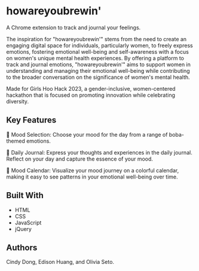 # howareyoubrewin'
A Chrome extension to track and journal your feelings.

The inspiration for "howareyoubrewin'" stems from the need to create an engaging digital space for individuals, particularly women, to freely express emotions, fostering emotional well-being and self-awareness with a focus on women's unique mental health experiences. By offering a platform to track and journal emotions, "howareyoubrewin'" aims to support women in understanding and managing their emotional well-being while contributing to the broader conversation on the significance of women's mental health.

Made for Girls Hoo Hack 2023, a gender-inclusive, women-centered hackathon that is focused on promoting innovation while celebrating diversity.

## Key Features
🌈 Mood Selection: Choose your mood for the day from a range of boba-themed emotions.

📖 Daily Journal: Express your thoughts and experiences in the daily journal. Reflect on your day and capture the essence of your mood.

📆 Mood Calendar: Visualize your mood journey on a colorful calendar, making it easy to see patterns in your emotional well-being over time.

## Built With
* HTML
* CSS
* JavaScript
* jQuery

## Authors
Cindy Dong, Edison Huang, and Olivia Seto.
